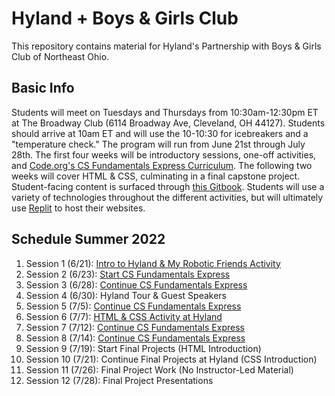 # Hyland + Boys & Girls Club
This repository contains material for Hyland's Partnership with Boys & Girls Club of Northeast Ohio.

## Basic Info
Students will meet on Tuesdays and Thursdays from 10:30am-12:30pm ET at The Broadway Club (6114 Broadway Ave, Cleveland, OH 44127). Students should arrive at 10am ET and will use the 10-10:30 for icebreakers and a "temperature check." The program will run from June 21st through July 28th. The first four weeks will be introductory sessions, one-off activities, and [Code.org's CS Fundamentals Express Curriculum](https://studio.code.org/s/express-2021). The following two weeks will cover HTML & CSS, culminating in a final capstone project. Student-facing content is surfaced through [this Gitbook](https://hylandtechoutreach.github.io/bgcneo). Students will use a variety of technologies throughout the different activities, but will ultimately use [Replit](https://replit.com) to host their websites.

## Schedule Summer 2022
1. Session 1 (6/21): [Intro to Hyland & My Robotic Friends Activity](IntroSessions/SessionOne.md)
1. Session 2 (6/23): [Start CS Fundamentals Express](https://studio.code.org/s/express-2021)
1. Session 3 (6/28): [Continue CS Fundamentals Express](https://studio.code.org/s/express-2021)
1. Session 4 (6/30): Hyland Tour & Guest Speakers
1. Session 5 (7/5):  [Continue CS Fundamentals Express](https://studio.code.org/s/express-2021)
1. Session 6 (7/7):  [HTML & CSS Activity at Hyland](https://github.com/hylandtechoutreach/coding-activities/blob/master/HtmlCssLesson.md)
1. Session 7 (7/12): [Continue CS Fundamentals Express](https://studio.code.org/s/express-2021)
1. Session 8 (7/14): [Continue CS Fundamentals Express](https://studio.code.org/s/express-2021)
1. Session 9 (7/19): Start Final Projects (HTML Introduction)
1. Session 10 (7/21): Continue Final Projects at Hyland (CSS Introduction)
1. Session 11 (7/26): Final Project Work (No Instructor-Led Material)
1. Session 12 (7/28): Final Project Presentations
